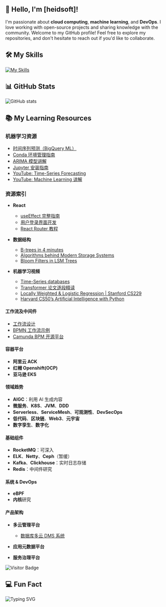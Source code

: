 ## 👋 Hello, I'm [heidsoft]!

I'm passionate about **cloud computing**, **machine learning**, and **DevOps**. I love working with open-source projects and sharing knowledge with the community. Welcome to my GitHub profile! Feel free to explore my repositories, and don't hesitate to reach out if you'd like to collaborate.

## 🛠️ My Skills

[![My Skills](https://skillicons.dev/icons?i=docker,aws,git,jenkins,kubernetes,elasticsearch,linux,maven,nginx,mysql,redis,java,bash,c,cpp,go,python,js,spring,rust,stackoverflow,sublime,sklearn,terraform,ts,ubuntu,vim,vscode,redhat,react,pytorch,npm,mongodb,html,babel,css,django,eclipse,fastapi,express,githubactions&theme=light)](https://skillicons.dev)

## 📊 GitHub Stats

![GitHub stats](https://github-readme-stats.vercel.app/api?username=heidsoft&show_icons=true&theme=light&count_private=true)

## 📚 My Learning Resources

### 机器学习资源

- [时间序列预测（BigQuery ML）](https://anttihavanko.medium.com/time-series-forecasting-for-prometheus-grafana-with-bigquery-ml-2154f7cd48b5)
- [Conda 环境管理指南](https://conda.io/projects/conda/en/latest/user-guide/tasks/manage-environments.html)
- [ARIMA 模型讲解](https://otexts.com/fpp2/arima.html)
- [Jupyter 安装指南](https://jupyter.org/install)
- [YouTube: Time-Series Forecasting](https://www.youtube.com/watch?v=exKkgQ1ovAk)
- [YouTube: Machine Learning 讲解](https://www.youtube.com/watch?v=7FBak9EShbQ)

### 资源索引

- **React**
  - [useEffect 完整指南](https://overreacted.io/zh-hans/a-complete-guide-to-useeffect/)
  - [用户登录界面开发](https://www.youtube.com/watch?v=PKwu15ldZ7k)
  - [React Router 教程](https://youtu.be/5s57C7leXc4?list=PL4cUxeGkcC9iVKmtNuCeIswnQ97in2GGf)
  
- **数据结构**
  - [B-trees in 4 minutes](https://www.youtube.com/watch?v=FgWbADOG44s)
  - [Algorithms behind Modern Storage Systems](https://www.youtube.com/watch?v=wxcCHvQeZ-U)
  - [Bloom Filters in LSM Trees](https://www.youtube.com/watch?v=em2j7sLhoyI)

- **机器学习视频**
  - [Time-Series databases](https://youtu.be/QVa8k36w0Ig)
  - [Transformer 论文逐段精读](https://www.youtube.com/watch?v=nzqlFIcCSWQ)
  - [Locally Weighted & Logistic Regression | Stanford CS229](https://www.youtube.com/watch?v=het9HFqo1TQ&list=PLoROMvodv4rMiGQp3WXShtMGgzqpfVfbU&index=3)
  - [Harvard CS50’s Artificial Intelligence with Python](https://www.youtube.com/watch?v=5NgNicANyqM)

#### 工作流及中间件

- [工作流设计](https://temporal.io/blog/workflow-engine-principles)
- [BPMN 工作流示例](https://demo.bpmn.io/)
- [Camunda BPM 开源平台](https://github.com/camunda/camunda-bpm-platform/tree/master)

#### 容器平台

- **阿里云 ACK**
- **红帽 Openshift(OCP)**
- **亚马逊 EKS**

#### 领域趋势

- **AIGC**：利用 AI 生成内容
- **微服务**、**K8S**、**JVM**、**DDD**
- **Serverless**、**ServiceMesh**、**可观测性**、**DevSecOps**
- **低代码**、**区块链**、**Web3**、**元宇宙**
- **数字孪生**、**数字化**

#### 基础组件

- **RocketMQ**：可深入
- **ELK**、**Netty**、**Ceph**（暂缓）
- **Kafka**、**Clickhouse**：实时日志存储
- **Redis**：中间件研究

#### 系统 & DevOps

- **eBPF**
- **内核**研究

#### 产品架构

- **多云管理平台**
  - [数据库多云 DMS 系统](https://mp.weixin.qq.com/s?__biz=MzU0ODg0OTIyNw==&mid=2247501352&idx=1&sn=ad2920245f907c558904db391777efb4&chksm=fbba550ccccddc1af2dab4e4f04572837d90adadf4a103c72937a4c62992cc0df6d621cdd0dd&token=1919588014&lang=zh_CN#rd)

- **应用元数据平台**
- **服务治理平台**


![Visitor Badge](https://img.shields.io/badge/Visitors-Count-blue)

## 💻 Fun Fact

![Typing SVG](https://readme-typing-svg.herokuapp.com?lines=Hello+World!;I+love+coding!)

